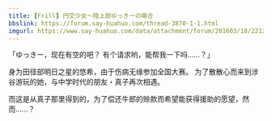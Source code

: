 ```yaml
---
title: [Frill] 円交少女～陸上部ゆっきーの場合
bbslink: https://forum.say-huahuo.com/thread-3870-1-1.html
imgurl: https://www.say-huahuo.com/data/attachment/forum/201603/18/221210jk1j1hxsq7hnysaa.jpg
---
```


「ゆっきー，现在有空的吧？
有个请求哟，能帮我一下吗……？」

身为田径部明日之星的悠希，由于伤病无缘参加全国大赛。
为了散散心而来到涉谷游玩的她，与中学时代的朋友・真子再次相遇。

而这是从真子那里得到的，为了偿还牛郎的赊款而希望能获得援助的愿望，然而……？<!--more-->
